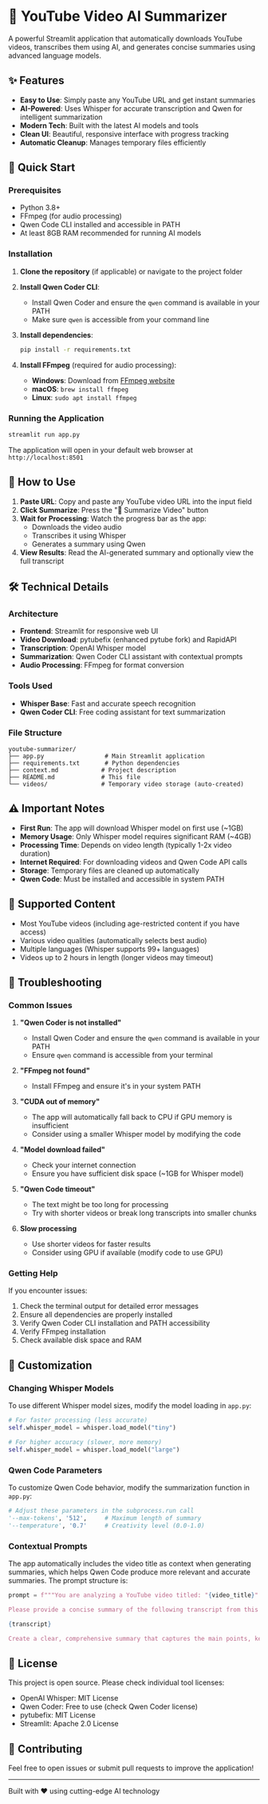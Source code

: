 # 🎥 YouTube Video AI Summarizer

A powerful Streamlit application that automatically downloads YouTube videos, transcribes them using AI, and generates concise summaries using advanced language models.

## ✨ Features

- **Easy to Use**: Simply paste any YouTube URL and get instant summaries
- **AI-Powered**: Uses Whisper for accurate transcription and Qwen for intelligent summarization
- **Modern Tech**: Built with the latest AI models and tools
- **Clean UI**: Beautiful, responsive interface with progress tracking
- **Automatic Cleanup**: Manages temporary files efficiently

## 🚀 Quick Start

### Prerequisites

- Python 3.8+
- FFmpeg (for audio processing)
- Qwen Code CLI installed and accessible in PATH
- At least 8GB RAM recommended for running AI models

### Installation

1. **Clone the repository** (if applicable) or navigate to the project folder

2. **Install Qwen Coder CLI**:
   - Install Qwen Coder and ensure the `qwen` command is available in your PATH
   - Make sure `qwen` is accessible from your command line

3. **Install dependencies**:
   ```bash
   pip install -r requirements.txt
   ```

4. **Install FFmpeg** (required for audio processing):
   - **Windows**: Download from [FFmpeg website](https://ffmpeg.org/download.html)
   - **macOS**: `brew install ffmpeg`
   - **Linux**: `sudo apt install ffmpeg`

### Running the Application

```bash
streamlit run app.py
```

The application will open in your default web browser at `http://localhost:8501`

## 📖 How to Use

1. **Paste URL**: Copy and paste any YouTube video URL into the input field
2. **Click Summarize**: Press the "🚀 Summarize Video" button
3. **Wait for Processing**: Watch the progress bar as the app:
   - Downloads the video audio
   - Transcribes it using Whisper
   - Generates a summary using Qwen
4. **View Results**: Read the AI-generated summary and optionally view the full transcript

## 🛠️ Technical Details

### Architecture

- **Frontend**: Streamlit for responsive web UI
- **Video Download**: pytubefix (enhanced pytube fork) and RapidAPI
- **Transcription**: OpenAI Whisper model
- **Summarization**: Qwen Coder CLI assistant with contextual prompts
- **Audio Processing**: FFmpeg for format conversion

### Tools Used

- **Whisper Base**: Fast and accurate speech recognition
- **Qwen Coder CLI**: Free coding assistant for text summarization

### File Structure

```
youtube-summarizer/
├── app.py                 # Main Streamlit application
├── requirements.txt       # Python dependencies
├── context.md            # Project description
├── README.md             # This file
└── videos/               # Temporary video storage (auto-created)
```

## ⚠️ Important Notes

- **First Run**: The app will download Whisper model on first use (~1GB)
- **Memory Usage**: Only Whisper model requires significant RAM (~4GB)
- **Processing Time**: Depends on video length (typically 1-2x video duration)
- **Internet Required**: For downloading videos and Qwen Code API calls
- **Storage**: Temporary files are cleaned up automatically
- **Qwen Code**: Must be installed and accessible in system PATH

## 🎯 Supported Content

- Most YouTube videos (including age-restricted content if you have access)
- Various video qualities (automatically selects best audio)
- Multiple languages (Whisper supports 99+ languages)
- Videos up to 2 hours in length (longer videos may timeout)

## 🐛 Troubleshooting

### Common Issues

1. **"Qwen Coder is not installed"**
   - Install Qwen Coder and ensure the `qwen` command is available in your PATH
   - Ensure `qwen` command is accessible from your terminal

2. **"FFmpeg not found"**
   - Install FFmpeg and ensure it's in your system PATH

3. **"CUDA out of memory"**
   - The app will automatically fall back to CPU if GPU memory is insufficient
   - Consider using a smaller Whisper model by modifying the code

4. **"Model download failed"**
   - Check your internet connection
   - Ensure you have sufficient disk space (~1GB for Whisper model)

5. **"Qwen Code timeout"**
   - The text might be too long for processing
   - Try with shorter videos or break long transcripts into smaller chunks

6. **Slow processing**
   - Use shorter videos for faster results
   - Consider using GPU if available (modify code to use GPU)

### Getting Help

If you encounter issues:
1. Check the terminal output for detailed error messages
2. Ensure all dependencies are properly installed
3. Verify Qwen Coder CLI installation and PATH accessibility
4. Verify FFmpeg installation
5. Check available disk space and RAM

## 🔧 Customization

### Changing Whisper Models

To use different Whisper model sizes, modify the model loading in `app.py`:

```python
# For faster processing (less accurate)
self.whisper_model = whisper.load_model("tiny")

# For higher accuracy (slower, more memory)
self.whisper_model = whisper.load_model("large")
```

### Qwen Code Parameters

To customize Qwen Code behavior, modify the summarization function in `app.py`:

```python
# Adjust these parameters in the subprocess.run call
'--max-tokens', '512',     # Maximum length of summary
'--temperature', '0.7'     # Creativity level (0.0-1.0)
```

### Contextual Prompts

The app automatically includes the video title as context when generating summaries, which helps Qwen Code produce more relevant and accurate summaries. The prompt structure is:

```python
prompt = f"""You are analyzing a YouTube video titled: "{video_title}"

Please provide a concise summary of the following transcript from this video:

{transcript}

Create a clear, comprehensive summary that captures the main points, key information, and context from the video title."""
```

## 📄 License

This project is open source. Please check individual tool licenses:
- OpenAI Whisper: MIT License
- Qwen Coder: Free to use (check Qwen Coder license)
- pytubefix: MIT License
- Streamlit: Apache 2.0 License

## 🤝 Contributing

Feel free to open issues or submit pull requests to improve the application!

---

Built with ❤️ using cutting-edge AI technology
